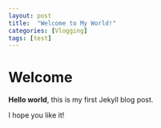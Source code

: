 ```yaml
---
layout: post
title:  "Welcome to My World!"
categories: [Vlogging]
tags: [test]
---
```


# Welcome

**Hello world**, this is my first Jekyll blog post.

I hope you like it!